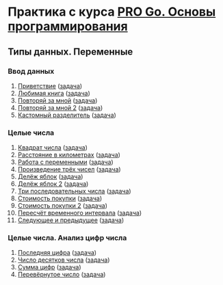 # Практика с курса [PRO Go. Основы программирования](https://stepik.org/course/158385)

## Типы данных. Переменные

### Ввод данных

1. [Приветствие](2/2.3/step-4/solution.go) ([задача](https://stepik.org/lesson/917013/step/4?unit=922792))
2. [Любимая книга](2/2.3/step-5/solution.go) ([задача](https://stepik.org/lesson/917013/step/5?unit=922792))
3. [Повторяй за мной](2/2.3/step-6/solution.go) ([задача](https://stepik.org/lesson/917013/step/6?unit=922792))
4. [Повторяй за мной 2](2/2.3/step-7/solution.go) ([задача](https://stepik.org/lesson/917013/step/7?unit=922792))
5. [Кастомный разделитель](2/2.3/step-8/solution.go) ([задача](https://stepik.org/lesson/917013/step/8?unit=922792))

### Целые числа

1. [Квадрат числа](2/2.4/step-2/solution.go) ([задача](https://stepik.org/lesson/917014/step/2?unit=922793))
2. [Расстояние в километрах](2/2.4/step-3/solution.go) ([задача](https://stepik.org/lesson/917014/step/3?unit=922793))
3. [Работа с переменными](2/2.4/step-4/solution.go) ([задача](https://stepik.org/lesson/917014/step/4?unit=922793))
4. [Произведение трёх чисел](2/2.4/step-5/solution.go) ([задача](https://stepik.org/lesson/917014/step/5?unit=922793))
5. [Делёж яблок](2/2.4/step-6/solution.go) ([задача](https://stepik.org/lesson/917014/step/6?unit=922793))
6. [Делёж яблок 2](2/2.4/step-7/solution.go) ([задача](https://stepik.org/lesson/917014/step/7?unit=922793))
7. [Три последовательных числа](2/2.4/step-8/solution.go) ([задача](https://stepik.org/lesson/917014/step/8?unit=922793))
8. [Стоимость покупки](2/2.4/step-9/solution.go) ([задача](https://stepik.org/lesson/917014/step/9?unit=922793))
9. [Стоимость покупки 2](2/2.4/step-10/solution.go) ([задача](https://stepik.org/lesson/917014/step/10?unit=922793))
10. [Пересчёт временного интервала](2/2.4/step-11/solution.go) ([задача](https://stepik.org/lesson/917014/step/11?unit=922793))
11. [Следующее и предыдущее](2/2.4/step-12/solution.go) ([задача](https://stepik.org/lesson/917014/step/12?unit=922793))

### Целые числа. Анализ цифр числа

1. [Последняя цифра](2/2.5/step-5/solution.go) ([задача](https://stepik.org/lesson/917015/step/5?unit=922794))
2. [Число десятков числа](2/2.5/step-6/solution.go) ([задача](https://stepik.org/lesson/917015/step/6?unit=922794))
3. [Сумма цифр](2/2.5/step-7/solution.go) ([задача](https://stepik.org/lesson/917015/step/7?unit=922794))
4. [Перевёрнутое число](2/2.5/step-8/solution.go) ([задача](https://stepik.org/lesson/917015/step/8?unit=922794))
